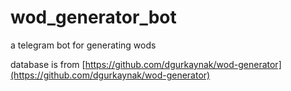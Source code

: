 # wod_generator_bot
a telegram bot for generating wods

database is from 
[https://github.com/dgurkaynak/wod-generator](https://github.com/dgurkaynak/wod-generator)
